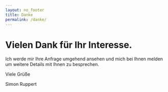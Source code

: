 ```yaml
---
layout: no_footer
title: Danke
permalink: /danke/
---
```


# Vielen Dank für Ihr Interesse.

Ich werde mir Ihre Anfrage umgehend ansehen und mich bei Ihnen melden um weitere Details mit Ihnen zu besprechen.

Viele Grüße

Simon Ruppert